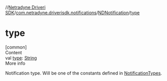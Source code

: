 //[Netradyne Driveri SDK](../../index.md)/[com.netradyne.driverisdk.notifications](../index.md)/[NDNotification](index.md)/[type](type.md)



# type  
[common]  
Content  
val [type](type.md): [String](https://kotlinlang.org/api/latest/jvm/stdlib/kotlin/-string/index.html)  
More info  


Notification type. Will be one of the constants defined in [NotificationTypes](../-notification-types/index.md).

  



